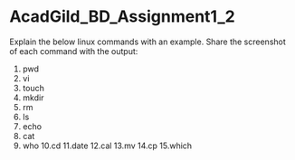 # AcadGild_BD_Assignment1_2
Explain the below linux commands with an example. Share the screenshot of each
command with the output:
1. pwd
2. vi
3. touch
4. mkdir
5. rm
6. ls
7. echo
8. cat
9. who
10.cd
11.date
12.cal
13.mv
14.cp
15.which
